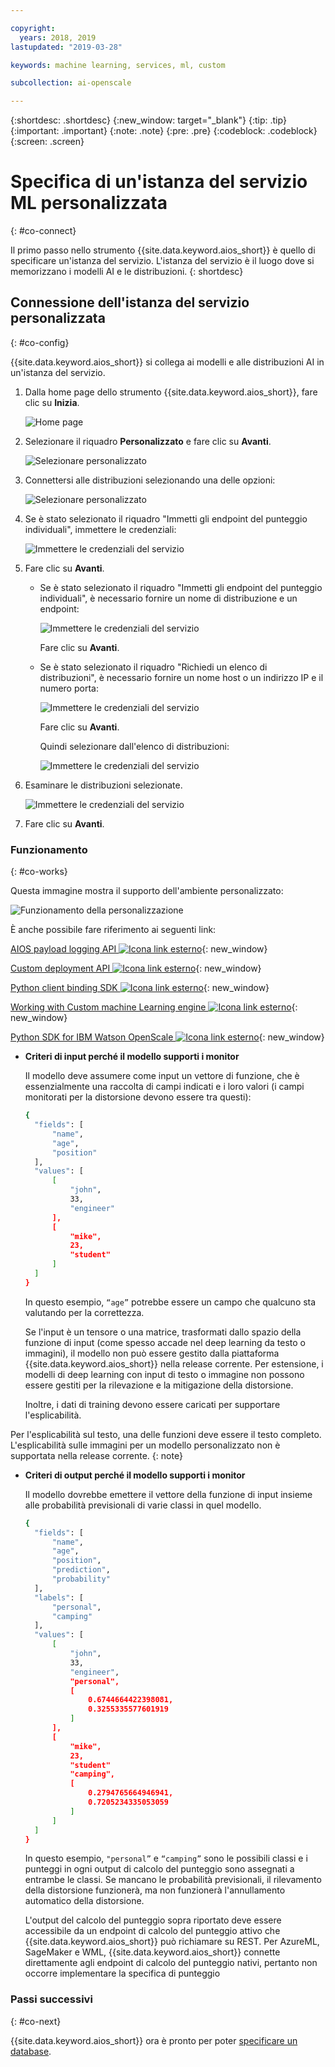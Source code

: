 ```yaml
---

copyright:
  years: 2018, 2019
lastupdated: "2019-03-28"

keywords: machine learning, services, ml, custom 

subcollection: ai-openscale

---
```


{:shortdesc: .shortdesc}
{:new_window: target="_blank"}
{:tip: .tip}
{:important: .important}
{:note: .note}
{:pre: .pre}
{:codeblock: .codeblock}
{:screen: .screen}

# Specifica di un'istanza del servizio ML personalizzata
{: #co-connect}

Il primo passo nello strumento {{site.data.keyword.aios_short}} è quello di specificare un'istanza del servizio. L'istanza del servizio è il luogo dove si memorizzano i modelli AI e le distribuzioni.
{: shortdesc}

## Connessione dell'istanza del servizio personalizzata
{: #co-config}

{{site.data.keyword.aios_short}} si collega ai modelli e alle distribuzioni AI in un'istanza del servizio.

1.  Dalla home page dello strumento {{site.data.keyword.aios_short}}, fare clic su **Inizia**.

    ![Home page](images/gs-config-start.png)

2.  Selezionare il riquadro **Personalizzato** e fare clic su **Avanti**.

    ![Selezionare personalizzato](images/connect-custom.png)

3.  Connettersi alle distribuzioni selezionando una delle opzioni:

    ![Selezionare personalizzato](images/connect-custom-deploy.png)

4.  Se è stato selezionato il riquadro "Immetti gli endpoint del punteggio individuali", immettere le credenziali:

    ![Immettere le credenziali del servizio](images/connect-custom-cred.png)

5.  Fare clic su **Avanti**.

    - Se è stato selezionato il riquadro "Immetti gli endpoint del punteggio individuali", è necessario fornire un nome di distribuzione e un endpoint:

      ![Immettere le credenziali del servizio](images/connect-custom-endpoint.png)

      Fare clic su **Avanti**.

    - Se è stato selezionato il riquadro "Richiedi un elenco di distribuzioni", è necessario fornire un nome host o un indirizzo IP e il numero porta:

      ![Immettere le credenziali del servizio](images/connect-custom-apiendpoint.png)

      Fare clic su **Avanti**.

      Quindi selezionare dall'elenco di distribuzioni:

      ![Immettere le credenziali del servizio](images/connect-custom-apiendpoint2.png)

6.  Esaminare le distribuzioni selezionate.

    ![Immettere le credenziali del servizio](images/connect-custom-deploy2.png)

7.  Fare clic su **Avanti**.

### Funzionamento
{: #co-works}

Questa immagine mostra il supporto dell'ambiente personalizzato:

![Funzionamento della personalizzazione](images/custom-how-works.png)

È anche possibile fare riferimento ai seguenti link:

[AIOS payload logging API ![Icona link esterno](../../icons/launch-glyph.svg "Icona link esterno")](https://{DomainName}/apidocs/ai-openscale#publish-scoring-payload){: new_window}

[Custom deployment API ![Icona link esterno](../../icons/launch-glyph.svg "Icona link esterno")](https://aiopenscale-custom-deployement-spec.mybluemix.net/){: new_window}

[Python client binding SDK ![Icona link esterno](../../icons/launch-glyph.svg "Icona link esterno")](http://ai-openscale-python-client.mybluemix.net/#bindings){: new_window}

[Working with Custom machine Learning engine ![Icona link esterno](../../icons/launch-glyph.svg "Icona link esterno")](https://github.com/pmservice/ai-openscale-tutorials/blob/master/notebooks/AI%20OpenScale%20and%20Custom%20ML%20Engine.ipynb){: new_window}

[Python SDK for IBM Watson OpenScale ![Icona link esterno](../../icons/launch-glyph.svg "Icona link esterno")](https://pypi.org/project/ibm-ai-openscale/){: new_window}

- **Criteri di input perché il modello supporti i monitor**

  Il modello deve assumere come input un vettore di funzione, che è essenzialmente una raccolta di campi indicati e i loro valori (i campi monitorati per la distorsione devono essere tra questi):

  ```bash
  {
    "fields": [
        "name",
        "age",
        "position"
    ],
    "values": [
        [
            "john",
            33,
            "engineer"
        ],
        [
            "mike",
            23,
            "student"
        ]
    ]
  }
  ```

  In questo esempio, `“age”` potrebbe essere un campo che qualcuno sta valutando per la correttezza.

  Se l'input è un tensore o una matrice, trasformati dallo spazio della funzione di input (come spesso accade nel deep learning da testo o immagini), il modello non può essere gestito dalla piattaforma {{site.data.keyword.aios_short}} nella release corrente. Per estensione, i modelli di deep learning con input di testo o immagine non possono essere gestiti per la rilevazione e la mitigazione della distorsione.

  Inoltre, i dati di training devono essere caricati per supportare l'esplicabilità. 

Per l'esplicabilità sul testo, una delle funzioni deve essere il testo completo. L'esplicabilità sulle immagini per un modello personalizzato non è supportata nella release corrente.
{: note}

- **Criteri di output perché il modello supporti i monitor**

  Il modello dovrebbe emettere il vettore della funzione di input insieme alle probabilità previsionali di varie classi in quel modello.

  ```bash
  {
    "fields": [
        "name",
        "age",
        "position",
        "prediction",
        "probability"
    ],
    "labels": [
        "personal",
        "camping"
    ],
    "values": [
        [
            "john",
            33,
            "engineer",
            "personal",
            [
                0.6744664422398081,
                0.3255335577601919
            ]
        ],
        [
            "mike",
            23,
            "student"
            "camping",
            [
                0.2794765664946941,
                0.7205234335053059
            ]
        ]
    ]
  }
  ```

  In questo esempio, `"personal”` e `“camping”` sono le possibili classi e i punteggi in ogni output di calcolo del punteggio sono assegnati a entrambe le classi. Se mancano le probabilità previsionali, il rilevamento della distorsione funzionerà, ma non funzionerà l'annullamento automatico della distorsione. 

  L'output del calcolo del punteggio sopra riportato deve essere accessibile da un endpoint di calcolo del punteggio attivo che {{site.data.keyword.aios_short}} può richiamare su REST. Per AzureML, SageMaker e WML, {{site.data.keyword.aios_short}} connette direttamente agli endpoint di calcolo del punteggio nativi, pertanto non occorre implementare la specifica di punteggio

### Passi successivi
{: #co-next}

{{site.data.keyword.aios_short}} ora è pronto per poter  [specificare un database](/docs/services/ai-openscale?topic=ai-openscale-connect-db).
